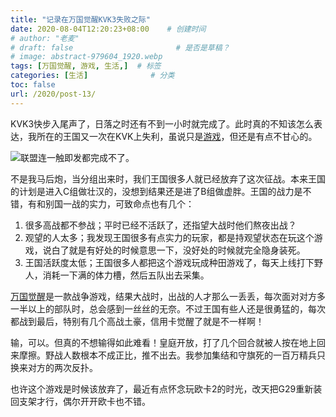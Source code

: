 ```yaml
---
title: "记录在万国觉醒KVK3失败之际"
date: 2020-08-04T12:20:23+08:00    # 创建时间
# author: "老麦"
# draft: false                       # 是否是草稿？
# image: abstract-979604_1920.webp
tags: [万国觉醒, 游戏, 生活,]  # 标签
categories: [生活]              # 分类
toc: false
url: /2020/post-13/
---
```


KVK3快步入尾声了，日落之时还有不到一小时就完成了。此时真的不知该怎么表达，我所在的王国又一次在KVK上失利，虽说只是[游戏](游戏.md)，但还是有点不甘心的。

![联盟连一触即发都完成不了。](https://sdn.qylao.com/laomai/2023/02/27/163fc1ad754a0b-1.webp)

不是我马后炮，当分组出来时，我们王国很多人就已经放弃了这次征战。本来王国的计划是进入C组做壮汉的，没想到结果还是进了B组做虚胖。王国的战力是不错，有和别国一战的实力，可致命点也有几个：

1. 很多高战都不参战；平时已经不活跃了，还指望大战时他们熬夜出战？
2. 观望的人太多；我发现王国很多有点实力的玩家，都是持观望状态在玩这个游戏，说白了就是有好处的时候意思一下，没好处的时候就完全隐身装死。
3. 王国活跃度太低；王国很多人都把这个游戏玩成种田游戏了，每天上线打下野人，消耗一下满的体力槽，然后五队出去采集。

[万国觉醒](万国觉醒.md)是一款战争游戏，结果大战时，出战的人才那么一丢丢，每次面对对方多一半以上的部队时，总会感到一丝丝的无奈。不过王国有些人还是很勇猛的，每次都战到最后，特别有几个高战土豪，信用卡觉醒了就是不一样啊！

输，可以。但真的不想输得如此难看！皇庭开放，打了几个回合就被人按在地上回来摩擦。野战人数根本不成正比，推不出去。我参加集结和守旗死的一百万精兵只换来对方的两次反扑。

也许这个游戏是时候该放弃了，最近有点怀念玩欧卡2的时光，改天把G29重新装回支架才行，偶尔开开欧卡也不错。

